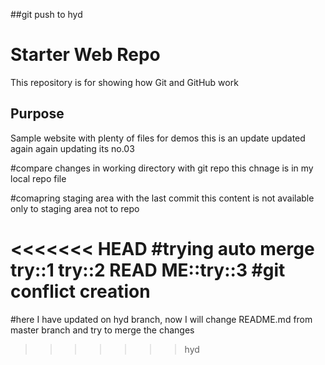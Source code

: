 ##git push to hyd
# Starter Web Repo

This repository is for showing how Git and GitHub work

## Purpose

Sample website with plenty of files for demos
this is an update
updated again
again updating its no.03

#compare changes in working directory with git repo
this chnage is in my local repo file

#comapring staging area with the last commit
this content is not available only to staging area not to repo

<<<<<<< HEAD
#trying auto merge
try::1
try::2
READ ME::try::3
#git conflict creation
=======
#here I have updated on hyd branch, now I will change README.md from master branch and try to merge the changes


>>>>>>> hyd

